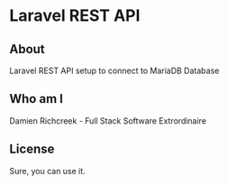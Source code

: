 # Laravel REST API

## About

Laravel REST API setup to connect to MariaDB Database

## Who am I

Damien Richcreek - Full Stack Software Extrordinaire

## License

Sure, you can use it.
